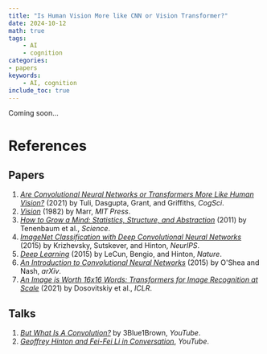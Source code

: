 ```yaml
---
title: "Is Human Vision More like CNN or Vision Transformer?"
date: 2024-10-12
math: true
tags:
    - AI
    - cognition
categories:
- papers
keywords:
    - AI, cognition
include_toc: true
---
```


Coming soon...

# References

## Papers
1. [*Are Convolutional Neural Networks or Transformers More Like Human Vision?*](https://arxiv.org/pdf/2105.07197) (2021) by Tuli, Dasgupta, Grant, and Griffiths, *CogSci*.
2. [*Vision*](https://mitpress.mit.edu/9780262514620/vision/) (1982) by Marr, *MIT Press*.
3. [*How to Grow a Mind: Statistics, Structure, and Abstraction*](https://wiki.santafe.edu/images/e/e1/HowToGrowAMind%282011%29Tenebaum_J.pdf) (2011) by Tenenbaum et al., *Science*.
4. [*ImageNet Classification with Deep Convolutional Neural Networks*](https://proceedings.neurips.cc/paper/4824-imagenet-classification-with-deep-convolutional-neural-networks.pdf) (2015) by Krizhevsky, Sutskever, and Hinton, *NeurIPS*.
5. [*Deep Learning*](https://hal.science/hal-04206682/document) (2015) by LeCun, Bengio, and Hinton, *Nature*.
6. [*An Introduction to Convolutional Neural Networks*](https://arxiv.org/abs/1511.08458) (2015) by O'Shea and Nash, *arXiv*.
7. [*An Image is Worth 16x16 Words: Transformers for Image Recognition at Scale*](https://openreview.net/forum?id=YicbFdNTTy) (2021) by Dosovitskiy et al., *ICLR*.


## Talks
1. *[But What Is A Convolution?](https://www.youtube.com/watch?v=KuXjwB4LzSA)* by 3Blue1Brown, *YouTube*.
2. *[Geoffrey Hinton and Fei-Fei Li in Conversation](https://youtu.be/E14IsFbAbpI?si=pGDRbakEIOHv9A5p)*, *YouTube*.
